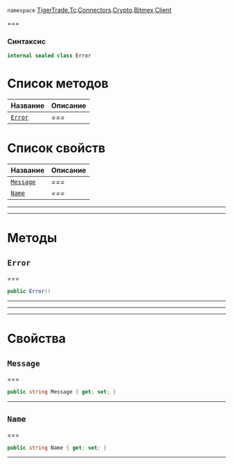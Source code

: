 
`namespace` [TigerTrade.Tc](../../../../../TigerTrade.Tc.md).[Connectors](../../../../../TigerTrade.Tc/Connectors.md).[Crypto](../../../../../TigerTrade.Tc/Connectors/Crypto.md).[Bitmex](../../../../../TigerTrade.Tc/Connectors/Crypto/Bitmex.md).[Client](../../../../../TigerTrade.Tc/Connectors/Crypto/Bitmex/Client.md)


===

### Синтаксис
```csharp
internal sealed class Error
```


# Список методов
| Название | Описание |
| --- | --- |
| [`Error`](#method-error) | *===* |

# Список свойств
| Название | Описание |
| --- | --- |
| [`Message`](#property-message) | *===* |
| [`Name`](#property-name) | *===* |





***  
***  
# Методы

## `Error`<a href="method-error" id="method-error"></a>
===
```csharp
public Error()
```

***  
***  
 ***  
# Свойства

## `Message`<a href="property-message" id="property-message"></a>
===
```csharp
public string Message { get; set; }
```  
***

## `Name`<a href="property-name" id="property-name"></a>
===
```csharp
public string Name { get; set; }
```  
***

